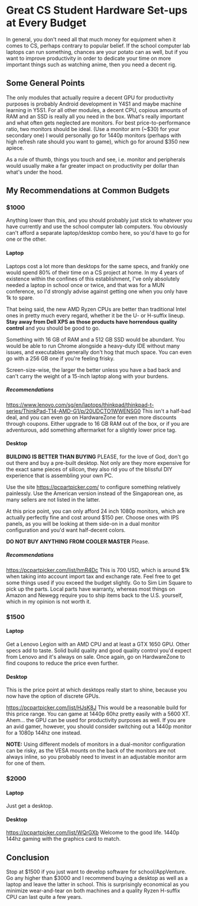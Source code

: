 # Great CS Student Hardware Set-ups at Every Budget

In general, you don't need all that much money for equipment when it comes to CS, perhaps contrary to popular belief. If the school computer lab laptops can run something, chances are your potato can as well, but if you want to improve productivity in order to dedicate your time on more important things such as watching anime, then you need a decent rig.



## Some General Points

The only modules that actually require a decent GPU for productivity purposes is probably Android development in Y4S1 and maybe machine learning in Y5S1. For all other modules, a decent CPU, copious amounts of RAM and an SSD is really all you need in the box. What's really important and what often gets neglected are monitors. For best price-to-performance ratio, two monitors should be ideal. (Use a monitor arm (~$30) for your secondary one) I would personally go for 1440p monitors (perhaps with high refresh rate should you want to game), which go for around $350 new apiece.

As a rule of thumb, things you touch and see, i.e. monitor and peripherals would usually make a far greater impact on productivity per dollar than what's under the hood.



## My Recommendations at Common Budgets
### $1000
Anything lower than this, and you should probably just stick to whatever you have currently and use the school computer lab computers.
You obviously can't afford a separate laptop/desktop combo here, so you'd have to go for one or the other.



#### Laptop
Laptops cost a lot more than desktops for the same specs, and frankly one would spend 80% of their time on a CS project at home. In my 4 years of existence within the confines of this establishment, I've only absolutely needed a laptop in school once or twice, and that was for a MUN conference, so I'd strongly advise against getting one when you only have 1k to spare.

That being said, the new AMD Ryzen CPUs are better than traditional Intel ones in pretty much every regard, whether it be the U- or H-suffix lineup. **Stay away from Dell XPS as those products have horrendous quality control** and you should be good to go.

Something with 16 GB of RAM and a 512 GB SSD would be abundant. You would be able to run Chrome alongside a heavy-duty IDE without many issues, and executables generally don't hog that much space. You can even go with a 256 GB one if you're feeling frisky. 

Screen-size-wise, the larger the better unless you have a bad back and can't carry the weight of a 15-inch laptop along with your burdens.

##### Recommendations
https://www.lenovo.com/sg/en/laptops/thinkpad/thinkpad-t-series/ThinkPad-T14-AMD-G1/p/20UDCTO1WWENSG0 This isn't a half-bad deal, and you can even go on HardwareZone for even more discounts through coupons. Either upgrade to 16 GB RAM out of the box, or if you are adventurous, add something aftermarket for a slightly lower price tag.



#### Desktop
**BUILDING IS BETTER THAN BUYING** PLEASE, for the love of God, don't go out there and buy a pre-built desktop. Not only are they more expensive for the exact same pieces of silicon, they also rid you of the blissful DIY experience that is assembling your own PC.

Use the site https://pcpartpicker.com/ to configure something relatively painlessly. Use the American version instead of the Singaporean one, as many sellers are not listed in the latter.

At this price point, you can only afford 24 inch 1080p monitors, which are actually perfectly fine and cost around $150 per. Choose ones with IPS panels, as you will be looking at them side-on in a dual monitor configuration and you'd want half-decent colors.

**DO NOT BUY ANYTHING FROM COOLER MASTER** Please.

##### Recommendations
https://pcpartpicker.com/list/hmR4Dc This is 700 USD, which is around $1k when taking into account import tax and exchange rate. Feel free to get some things used if you exceed the budget slightly. Go to Sim Lim Square to pick up the parts. Local parts have warranty, whereas most things on Amazon and Newegg require you to ship items back to the U.S. yourself, which in my opinion is not worth it.



### $1500

#### Laptop

Get a Lenovo Legion with an AMD CPU and at least a GTX 1650 GPU. Other specs add to taste. Solid build quality and good quality control you'd expect from Lenovo and it's always on sale. Once again, go on HardwareZone to find coupons to reduce the price even further.



#### Desktop

This is the price point at which desktops really start to shine, because you now have the option of discrete GPUs.

https://pcpartpicker.com/list/HJsK8J This would be a reasonable build for this price range. You can game at 1440p 60hz pretty easily with a 5600 XT. Ahem... the GPU can be used for productivity purposes as well. If you are an avid gamer, however, you should consider switching out a 1440p monitor for a 1080p 144hz one instead.

**NOTE:** Using different models of monitors in a dual-monitor configuration can be risky, as the VESA mounts on the back of the monitors are not always inline, so you probably need to invest in an adjustable monitor arm for one of them.



### $2000

#### Laptop

Just get a desktop.

#### Desktop

https://pcpartpicker.com/list/WQrGXb Welcome to the good life. 1440p 144hz gaming with the graphics card to match.



## Conclusion

Stop at $1500 if you just want to develop software for school/AppVenture. Go any higher than $3000 and I recommend buying a desktop as well as a laptop and leave the latter in school. This is surprisingly economical as you minimize wear-and-tear on both machines and a quality Ryzen H-suffix CPU can last quite a few years.


